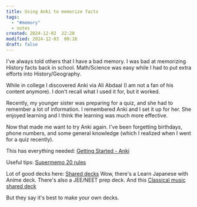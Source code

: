 ```yaml
---
title: Using Anki to memorize facts
tags:
  - "#memory"
  - notes
created: 2024-12-02  22:20
modified: 2024-12-03  00:16
draft: false
---
```

I've always told others that I have a bad memory. I was bad at memorizing History facts back in school. Math/Science was easy while I had to put extra efforts into History/Geography. 

While in college I discovered Anki via Ali Abdaal (I am not a fan of his content anymore). I don't recall what I used it for, but it worked.

Recently, my younger sister was preparing for a quiz, and she had to remember a lot of information. I remembered Anki and I set it up for her. She enjoyed learning and I think the learning was much more effective. 

Now that made me want to try Anki again. I've been forgetting birthdays, phone numbers, and some general knowledge (which I realized when I went for a quiz recently). 

This has everything needed: [Getting Started - Anki](https://docs.ankiweb.net/getting-started.html)

Useful tips: [Supermemo 20 rules](https://www.supermemo.com/en/blog/twenty-rules-of-formulating-knowledge)

Lot of good decks here: [Shared decks](https://ankiweb.net/shared/decks)
Wow, there's a Learn Japanese with Anime deck. There's also a JEE/NEET prep deck. And this [Classical music shared deck](https://ankiweb.net/shared/info/974811307)

But they say it's best to make your own decks. 